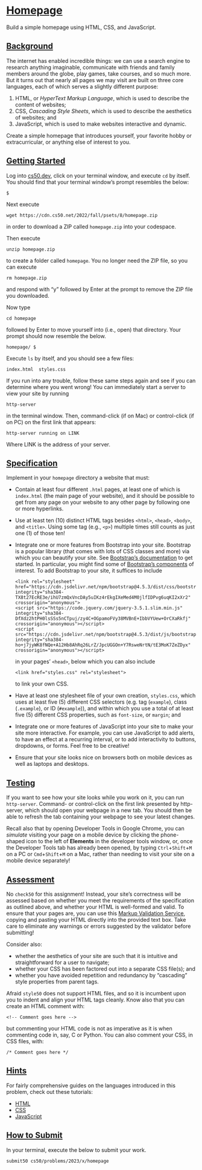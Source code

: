 # [Homepage](#homepage)

Build a simple homepage using HTML, CSS, and JavaScript.

## [Background](#background)

The internet has enabled incredible things: we can use a search engine
to research anything imaginable, communicate with friends and family
members around the globe, play games, take courses, and so much more.
But it turns out that nearly all pages we may visit are built on three
core languages, each of which serves a slightly different purpose:

1.  HTML, or *HyperText Markup Language*, which is used to describe the
    content of websites;
2.  CSS, *Cascading Style Sheets*, which is used to describe the
    aesthetics of websites; and
3.  JavaScript, which is used to make websites interactive and dynamic.

Create a simple homepage that introduces yourself, your favorite hobby
or extracurricular, or anything else of interest to you.

## [Getting Started](#getting-started)

Log into [cs50.dev](https://cs50.dev/), click on your terminal window,
and execute `cd` by itself. You should find that your terminal window’s
prompt resembles the below:

``` highlight
$
```

Next execute

``` highlight
wget https://cdn.cs50.net/2022/fall/psets/8/homepage.zip
```

in order to download a ZIP called `homepage.zip` into your codespace.

Then execute

``` highlight
unzip homepage.zip
```

to create a folder called `homepage`. You no longer need the ZIP file,
so you can execute

``` highlight
rm homepage.zip
```

and respond with “y” followed by Enter at the prompt to remove the ZIP
file you downloaded.

Now type

``` highlight
cd homepage
```

followed by Enter to move yourself into (i.e., open) that directory.
Your prompt should now resemble the below.

``` highlight
homepage/ $
```

Execute `ls` by itself, and you should see a few files:

``` highlight
index.html  styles.css
```

If you run into any trouble, follow these same steps again and see if
you can determine where you went wrong! You can immediately start a
server to view your site by running

``` highlight
http-server
```

in the terminal window. Then, command-click (if on Mac) or control-click
(if on PC) on the first link that appears:

``` highlight
http-server running on LINK
```

Where LINK is the address of your server.

## [Specification](#specification)

Implement in your `homepage` directory a website that must:

- Contain at least four different `.html` pages, at least one of which
  is `index.html` (the main page of your website), and it should be
  possible to get from any page on your website to any other page by
  following one or more hyperlinks.

- Use at least ten (10) distinct HTML tags besides `<html>`, `<head>`,
  `<body>`, and `<title>`. Using some tag (e.g., `<p>`) multiple times
  still counts as just one (1) of those ten!

- Integrate one or more features from Bootstrap into your site.
  Bootstrap is a popular library (that comes with lots of CSS classes
  and more) via which you can beautify your site. See [Bootstrap’s
  documentation](https://getbootstrap.com/docs/5.2/) to get started. In
  particular, you might find some of [Bootstrap’s
  components](https://getbootstrap.com/docs/5.2/components/) of
  interest. To add Bootstrap to your site, it suffices to include

  ``` highlight
  <link rel="stylesheet" href="https://cdn.jsdelivr.net/npm/bootstrap@4.5.3/dist/css/bootstrap.min.css" integrity="sha384-TX8t27EcRE3e/ihU7zmQxVncDAy5uIKz4rEkgIXeMed4M0jlfIDPvg6uqKI2xXr2" crossorigin="anonymous">
  <script src="https://code.jquery.com/jquery-3.5.1.slim.min.js" integrity="sha384-DfXdz2htPH0lsSSs5nCTpuj/zy4C+OGpamoFVy38MVBnE+IbbVYUew+OrCXaRkfj" crossorigin="anonymous"></script>
  <script src="https://cdn.jsdelivr.net/npm/bootstrap@4.5.3/dist/js/bootstrap.bundle.min.js" integrity="sha384-ho+j7jyWK8fNQe+A12Hb8AhRq26LrZ/JpcUGGOn+Y7RsweNrtN/tE3MoK7ZeZDyx" crossorigin="anonymous"></script>
  ```

  in your pages’ `<head>`, below which you can also include

  ``` highlight
  <link href="styles.css" rel="stylesheet">
  ```

  to link your own CSS.

- Have at least one stylesheet file of your own creation, `styles.css`,
  which uses at least five (5) different CSS selectors (e.g. tag
  (`example`), class (`.example`), or ID (`#example`)), and within which
  you use a total of at least five (5) different CSS properties, such as
  `font-size`, or `margin`; and

- Integrate one or more features of JavaScript into your site to make
  your site more interactive. For example, you can use JavaScript to add
  alerts, to have an effect at a recurring interval, or to add
  interactivity to buttons, dropdowns, or forms. Feel free to be
  creative!

- Ensure that your site looks nice on browsers both on mobile devices as
  well as laptops and desktops.

## [Testing](#testing)

If you want to see how your site looks while you work on it, you can run
`http-server`. Command- or control-click on the first link presented by
http-server, which should open your webpage in a new tab. You should
then be able to refresh the tab containing your webpage to see your
latest changes.

Recall also that by opening Developer Tools in Google Chrome, you can
*simulate* visiting your page on a mobile device by clicking the
phone-shaped icon to the left of **Elements** in the developer tools
window, or, once the Developer Tools tab has already been opened, by
typing `Ctrl`+`Shift`+`M` on a PC or `Cmd`+`Shift`+`M` on a Mac, rather
than needing to visit your site on a mobile device separately!

## [Assessment](#assessment)

No `check50` for this assignment! Instead, your site’s correctness will
be assessed based on whether you meet the requirements of the
specification as outlined above, and whether your HTML is well-formed
and valid. To ensure that your pages are, you can use this [Markup
Validation Service](https://validator.w3.org/#validate_by_input),
copying and pasting your HTML directly into the provided text box. Take
care to eliminate any warnings or errors suggested by the validator
before submitting!

Consider also:

- whether the aesthetics of your site are such that it is intuitive and
  straightforward for a user to navigate;
- whether your CSS has been factored out into a separate CSS file(s);
  and
- whether you have avoided repetition and redundancy by “cascading”
  style properties from parent tags.

Afraid `style50` does not support HTML files, and so it is incumbent
upon you to indent and align your HTML tags cleanly. Know also that you
can create an HTML comment with:

``` highlight
<!-- Comment goes here -->
```

but commenting your HTML code is not as imperative as it is when
commenting code in, say, C or Python. You can also comment your CSS, in
CSS files, with:

``` highlight
/* Comment goes here */
```

## [Hints](#hints)

For fairly comprehensive guides on the languages introduced in this
problem, check out these tutorials:

- [HTML](https://www.w3schools.com/html/)
- [CSS](https://www.w3schools.com/css/)
- [JavaScript](https://www.w3schools.com/js/)

## [How to Submit](#how-to-submit)

In your terminal, execute the below to submit your work.

``` highlight
submit50 cs50/problems/2023/x/homepage
```
